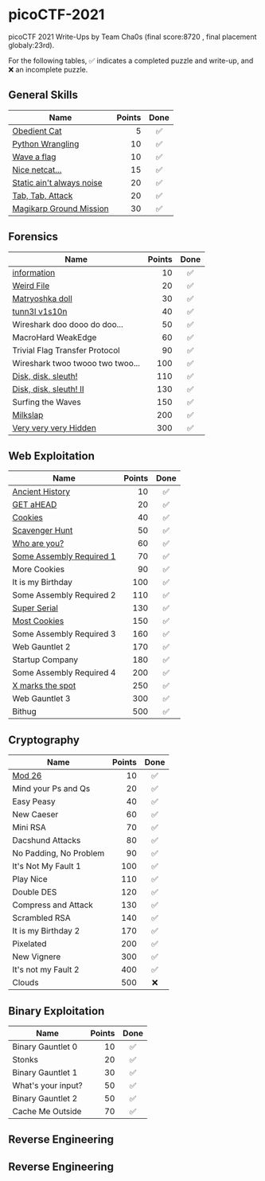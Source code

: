 # picoCTF-2021

picoCTF 2021 Write-Ups by Team Cha0s (final score:8720 , final placement globaly:23rd).

For the following tables,
:white_check_mark: indicates a completed puzzle and write-up, and :x: an incomplete puzzle.

## General Skills

| Name                               | Points |         Done         |
| ---------------------------------- | -----: | :------------------: |
| [Obedient Cat](General%20Skills/Obedient%20Cat)|      5 |  :white_check_mark:  |
| [Python Wrangling](General%20Skills/Python%20Wrangling)                   |     10 |  :white_check_mark:  |
| [Wave a flag](/General%20Skills/Wave%20a%20flag)                        |     10 |  :white_check_mark:  |
| [Nice netcat...](/General%20Skills/Nice%20netcat)                     |     15 |  :white_check_mark:  |
| [Static ain't always noise](/General%20Skills/Static%20ain't%20always%20noise)          |     20 |  :white_check_mark:  |
| [Tab, Tab, Attack](/General%20Skills/Tab%2C%20Tab%2C%20Attack)                   |     20 |  :white_check_mark:  |
| [Magikarp Ground Mission](/General%20Skills/Magikarp%20Ground%20Mission)            |     30 |  :white_check_mark:  |


## Forensics

| Name                               | Points |         Done         |
| ---------------------------------- | -----: | :------------------: |
| [information](/Forensics/information)                        |     10 |  :white_check_mark:  |
| [Weird File](Forensics/WeirdFile)         |     20 |  :white_check_mark:  |
| [Matryoshka doll](Forensics/Matryoshka%20doll)                  |     30 |  :white_check_mark:  |
| [tunn3l v1s10n](/Forensics/Tunnel_Vision)                      |     40 |  :white_check_mark:  |
| Wireshark doo dooo do doo...       |     50 |  :white_check_mark:  |
| MacroHard WeakEdge                 |     60 |  :white_check_mark:  |
| Trivial Flag Transfer Protocol     |     90 |  :white_check_mark:  |
| Wireshark twoo twooo two twoo...   |    100 |  :white_check_mark:  |
| [Disk, disk, sleuth!](/Forensics/DiskDiskSleuth1)                |    110 |  :white_check_mark:  |
| [Disk, disk, sleuth! II](/Forensics/DiskDiskSleuth2)   |    130 |  :white_check_mark:  |
| Surfing the Waves                  |    150 |  :white_check_mark:  |
| [Milkslap](/Forensics/Milkslap)                           |    200 |  :white_check_mark:  |
| [Very very very Hidden](/Forensics/VeryVeryVeryHidden)              |    300 |  :white_check_mark:  |

## Web Exploitation

| Name                               | Points |         Done         |
| ---------------------------------- | -----: | :------------------: |
| [Ancient History](/Web%20Exploitation/Ancient%20History)                    |     10 |  :white_check_mark: |
| [GET aHEAD](/Web%20Exploitation/GET%20aHEAD)                          |     20 |  :white_check_mark:  |
| [Cookies](/Web%20Exploitation/Cookies)                            |     40 |  :white_check_mark:  |
| [Scavenger Hunt](/Web%20Exploitation/Scavenger%20Hunt)                     |     50 |  :white_check_mark:  |
| [Who are you?](/Web%20Exploitation/Who%20are%20you)                       |     60 |  :white_check_mark:  |
| [Some Assembly Required 1](/Web%20Exploitation/Some%20Assembly%20Required%201)           |     70 |  :white_check_mark:  |
| More Cookies                       |     90 |  :white_check_mark:  |
| It is my Birthday                       |     100 |  :white_check_mark:  |
| Some Assembly Required 2           |     110 |  :white_check_mark:  |
| [Super Serial](/Web%20Exploitation/Some%20Assembly%20Required%201)                       |     130 |  :white_check_mark:  |
| [Most Cookies](/Web%20Exploitation/Most%20Cookies)                       |     150 |  :white_check_mark:  |
| Some Assembly Required 3           |     160 |  :white_check_mark:  |
| Web Gauntlet 2           |     170 |  :white_check_mark:  |
| Startup Company           |     180 |  :white_check_mark:  |
| Some Assembly Required 4           |     200 |  :white_check_mark:  |
| [X marks the spot](/Web%20Exploitation/X_Marks_The_Spot)                   |     250 |  :white_check_mark:  |
| Web Gauntlet 3                     |     300 |  :white_check_mark:  |
| Bithug                             |     500 |  :white_check_mark:  |

## Cryptography
| Name                               | Points |         Done         |
| ---------------------------------- | -----: | :------------------: |
| [Mod 26](Cyrptography/Mod%2026)    |     10 |  :white_check_mark:  |
| Mind your Ps and Qs                |     20 |  :white_check_mark:  |
| Easy Peasy                         |     40 |  :white_check_mark:  |
| New Caeser                         |     60 |  :white_check_mark:  |
| Mini RSA                           |     70 |  :white_check_mark:  |
| Dacshund Attacks                   |     80 |  :white_check_mark:  |
| No Padding, No Problem             |     90 |  :white_check_mark:  |
| It's Not My Fault 1                |    100 |  :white_check_mark:  |
| Play Nice                          |    110 |  :white_check_mark:  |
| Double DES                         |    120 |  :white_check_mark:  |
| Compress and Attack                |    130 |  :white_check_mark:  |
| Scrambled RSA                      |    140 |  :white_check_mark:  |
| It is my Birthday 2                |    170 |  :white_check_mark:  |
| Pixelated                          |    200 |  :white_check_mark:  |
| New Vignere                        |    300 |  :white_check_mark:  |
| It's not my Fault 2                |    400 |  :white_check_mark:  |
| Clouds                             |    500 |         :x:          |

## Binary Exploitation
| Name                               | Points |         Done         |
| ---------------------------------- | -----: | :------------------: |
| Binary Gauntlet 0                  |     10 |  :white_check_mark:  |
| Stonks                             |     20 |  :white_check_mark:  |
| Binary Gauntlet 1                  |     30 |  :white_check_mark:  |
| What's your input?                 |     50 |  :white_check_mark:  |
| Binary Gauntlet 2                  |     50 |  :white_check_mark:  |
| Cache Me Outside                   |     70 |  :white_check_mark:  |


## Reverse Engineering
## Reverse Engineering

